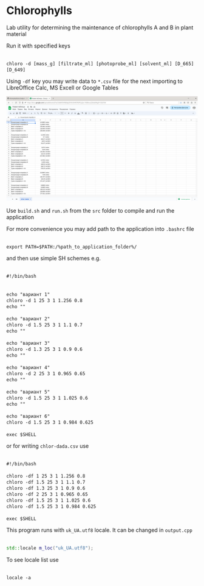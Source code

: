 # Chlorophylls

Lab utility for determining the maintenance of chlorophylls A and B in plant material
  
Run it with specified keys

```
  
chloro -d [mass_g] [filtrate_ml] [photoprobe_ml] [solvent_ml] [D_665] [D_649]

```

Using `-df` key you may write data to `*.csv` file for the next importing to LibreOffice Calc, MS Excell or Google Tables

![Google table data import](/img/screen.png)

Use `build.sh` and `run.sh` from the `src` folder to compile and run the application

For more convenience you may add path to the application into `.bashrc` file

```

export PATH=$PATH:/%path_to_application_folder%/

```

and then use simple SH schemes e.g.

```SH

#!/bin/bash


echo "вариант 1"
chloro -d 1 25 3 1 1.256 0.8
echo ""

echo "вариант 2"
chloro -d 1.5 25 3 1 1.1 0.7
echo ""

echo "вариант 3"
chloro -d 1.3 25 3 1 0.9 0.6
echo ""

echo "вариант 4"
chloro -d 2 25 3 1 0.965 0.65
echo ""

echo "вариант 5"
chloro -d 1.5 25 3 1 1.025 0.6
echo ""

echo "вариант 6"
chloro -d 1.5 25 3 1 0.984 0.625

exec $SHELL

```

or for writing `chlor-dada.csv` use

```SH

#!/bin/bash

chloro -df 1 25 3 1 1.256 0.8
chloro -df 1.5 25 3 1 1.1 0.7
chloro -df 1.3 25 3 1 0.9 0.6
chloro -df 2 25 3 1 0.965 0.65
chloro -df 1.5 25 3 1 1.025 0.6
chloro -df 1.5 25 3 1 0.984 0.625

exec $SHELL

```

This program runs with `uk_UA.utf8` locale. It can be changed in `output.cpp`

```C++

std::locale m_loc("uk_UA.utf8");

```

To see locale list use

```SH

locale -a

```
